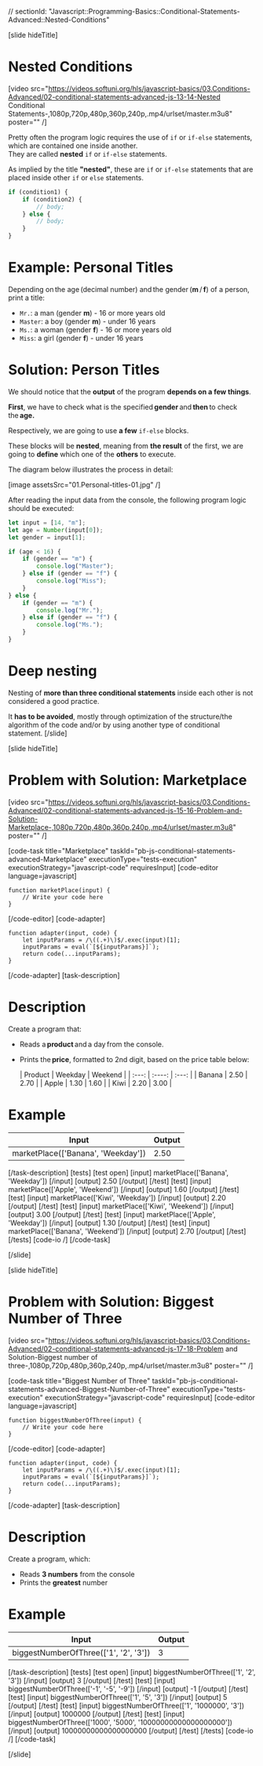// sectionId: "Javascript::Programming-Basics::Conditional-Statements-Advanced::Nested-Conditions"

[slide hideTitle]
# Nested Conditions

[video src="https://videos.softuni.org/hls/javascript-basics/03.Conditions-Advanced/02-conditional-statements-advanced-js-13-14-Nested Conditional Statements-,1080p,720p,480p,360p,240p,.mp4/urlset/master.m3u8" poster="" /]

Pretty often the program logic requires the use of `if` or `if-else` statements, which are contained one inside another.  
They are called **nested** `if` or `if-else` statements. 

As implied by the title **"nested"**, these are `if` or `if-else` statements that are placed inside other `if` or `else` statements.

```js
if (condition1) {
    if (condition2) {
        // body; 
    } else {
        // body;
    }
}
```

# Example: Personal Titles
Depending on the age (decimal number) and the gender (**m** / **f**) of a person, print a title: 
- `Mr.`: a man (gender **m**) - 16 or more years old
- `Master`: a boy (gender **m**) - under 16 years
- `Ms.`: a woman (gender **f**) - 16 or more years old
- `Miss`: a girl (gender **f**) -  under 16 years

# Solution: Person Titles
We should notice that the **output** of the program **depends on a few things**. 

**First**, we have to check what is the specified **gender** and **then** to check the **age.** 

Respectively, we are going to use **a few** `if-else` blocks. 

These blocks will be **nested**, meaning from **the result** of the first, we are going to **define** which one of the **others** to execute.

The diagram below illustrates the process in detail:

[image assetsSrc="01.Personal-titles-01.jpg" /]

After reading the input data from the console, the following program logic should be executed:

```js live
let input = [14, "m"];
let age = Number(input[0]);
let gender = input[1];

if (age < 16) {
    if (gender == "m") {
        console.log("Master");
    } else if (gender == "f") {
        console.log("Miss");
    }
} else {
    if (gender == "m") {
        console.log("Mr.");
    } else if (gender == "f") {
        console.log("Ms.");
    }
}
```

# Deep nesting
Nesting of **more than three conditional statements** inside each other is not considered a good practice.

It **has to be avoided**, mostly through optimization of the structure/the algorithm of the code and/or by using another type of conditional statement.
[/slide]

[slide hideTitle]
# Problem with Solution: Marketplace

[video src="https://videos.softuni.org/hls/javascript-basics/03.Conditions-Advanced/02-conditional-statements-advanced-js-15-16-Problem-and-Solution-Marketplace-,1080p,720p,480p,360p,240p,.mp4/urlset/master.m3u8" poster="" /]


[code-task title="Marketplace" taskId="pb-js-conditional-statements-advanced-Marketplace" executionType="tests-execution" executionStrategy="javascript-code" requiresInput]
[code-editor language=javascript]
```
function marketPlace(input) {
    // Write your code here
}
```
[/code-editor]
[code-adapter]
```
function adapter(input, code) {
    let inputParams = /\((.+)\)$/.exec(input)[1];
    inputParams = eval(`[${inputParams}]`);
    return code(...inputParams);
}
```
[/code-adapter]
[task-description]

# Description
Create a program that: 

- Reads a **product** and a day from the console. 

- Prints the **price**, formatted to 2nd digit, based on the price table below: 

  | Product      | Weekday | Weekend   |
| :---:       |    :----:   |   :---:     |
| Banana      | 2.50       | 2.70 |
| Apple   | 1.30        | 1.60    |
| Kiwi   | 2.20        | 3.00    |


# Example
| **Input** | **Output** |
| --- | --- |
| marketPlace(['Banana', 'Weekday'])| 2.50 |


[/task-description]
[tests]
[test open]
[input]
marketPlace(['Banana', 'Weekday'])
[/input]
[output]
2.50
[/output]
[/test]
[test]
[input]
marketPlace(['Apple', 'Weekend'])
[/input]
[output]
1.60
[/output]
[/test]
[test]
[input]
marketPlace(['Kiwi', 'Weekday'])
[/input]
[output]
2.20
[/output]
[/test]
[test]
[input]
marketPlace(['Kiwi', 'Weekend'])
[/input]
[output]
3.00
[/output]
[/test]
[test]
[input]
marketPlace(['Apple', 'Weekday'])
[/input]
[output]
1.30
[/output]
[/test]
[test]
[input]
marketPlace(['Banana', 'Weekend'])
[/input]
[output]
2.70
[/output]
[/test]
[/tests]
[code-io /]
[/code-task]

[/slide]


[slide hideTitle]
# Problem with Solution: Biggest Number of Three

[video src="https://videos.softuni.org/hls/javascript-basics/03.Conditions-Advanced/02-conditional-statements-advanced-js-17-18-Problem and Solution-Biggest number of three-,1080p,720p,480p,360p,240p,.mp4/urlset/master.m3u8" poster="" /]

[code-task title="Biggest Number of Three" taskId="pb-js-conditional-statements-advanced-Biggest-Number-of-Three" executionType="tests-execution" executionStrategy="javascript-code" requiresInput]
[code-editor language=javascript]
```
function biggestNumberOfThree(input) {
    // Write your code here
}
```
[/code-editor]
[code-adapter]
```
function adapter(input, code) {
    let inputParams = /\((.+)\)$/.exec(input)[1];
    inputParams = eval(`[${inputParams}]`);
    return code(...inputParams);
}
```
[/code-adapter]
[task-description]
# Description
Create a program, which:

  * Reads **3 numbers** from the console
  * Prints the **greatest** number

# Example
| **Input** | **Output** |
| --- | --- |
|biggestNumberOfThree(['1', '2', '3'])| 3 |

[/task-description]
[tests]
[test open]
[input]
biggestNumberOfThree(['1', '2', '3'])
[/input]
[output]
3
[/output]
[/test]
[test]
[input]
biggestNumberOfThree(['-1', '-5', '-9'])
[/input]
[output]
-1
[/output]
[/test]
[test]
[input]
biggestNumberOfThree(['1', '5', '3'])
[/input]
[output]
5
[/output]
[/test]
[test]
[input]
biggestNumberOfThree(['1', '1000000', '3'])
[/input]
[output]
1000000
[/output]
[/test]
[test]
[input]
biggestNumberOfThree(['1000', '5000', '10000000000000000000'])
[/input]
[output]
10000000000000000000
[/output]
[/test]
[/tests]
[code-io /]
[/code-task]

[/slide]

